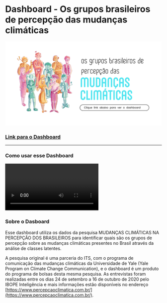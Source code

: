 # Dashboard -  Os grupos brasileiros de percepção das mudanças climáticas


![Imagem](/assets/home5.png)

### [Link para o Dashboard](http://percepcao-brasil-mudclima.herokuapp.com/)

* * *

###   Como usar esse Dashboard



<video src="https://user-images.githubusercontent.com/19768592/135179150-e066f65a-4fb0-4d57-a9b0-09f1e0173d7b.mp4">  </video>



### Sobre o Dasboard

Esse dashboard utiliza os dados da pesquisa MUDANÇAS CLIMÁTICAS NA PERCEPÇÃO DOS BRASILEIROS para identificar quais são os grupos de percepção sobre as mudanças climáticas presentes no Brasil através da análise de classes latentes.

A pesquisa original é uma parceria do ITS, com o programa de comunicação das mudanças climáticas da Universidade de Yale (Yale Program on Climate Change Communication), e o dashboard é um produto do programa de bolsas desta mesma pesquisa. As entrevistas foram realizadas entre os dias 24 de setembro a 16 de outubro de 2020 pelo IBOPE Inteligência e mais informações estão disponíveis no endereço [https://www.percepcaoclimatica.com.br/](https://www.percepcaoclimatica.com.br/).
